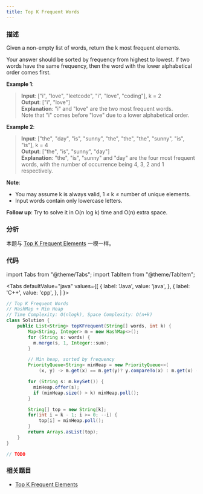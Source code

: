 ```yaml
---
title: Top K Frequent Words
---
```


### 描述

Given a non-empty list of words, return the k most frequent elements.

Your answer should be sorted by frequency from highest to lowest. If two words have the same frequency, then the word with the lower alphabetical order comes first.

**Example 1**:

> **Input**: ["i", "love", "leetcode", "i", "love", "coding"], k = 2  
> **Output**: ["i", "love"]  
> **Explanation**: "i" and "love" are the two most frequent words.  
> Note that "i" comes before "love" due to a lower alphabetical order.

**Example 2**:

> **Input**: ["the", "day", "is", "sunny", "the", "the", "the", "sunny", "is", "is"], k = 4  
> **Output**: ["the", "is", "sunny", "day"]  
> **Explanation**: "the", "is", "sunny" and "day" are the four most frequent words, with the number of occurrence being 4, 3, 2 and 1 respectively.

**Note**:

- You may assume k is always valid, 1 ≤ k ≤ number of unique elements.
- Input words contain only lowercase letters.

**Follow up**: Try to solve it in O(n log k) time and O(n) extra space.

### 分析

本题与 [Top K Frequent Elements](top-k-frequent-elements.md) 一模一样。

### 代码

import Tabs from "@theme/Tabs";
import TabItem from "@theme/TabItem";

<Tabs
defaultValue="java"
values={[
{ label: 'Java', value: 'java', },
{ label: 'C++', value: 'cpp', },
]
}>
<TabItem value="java">

```java
// Top K Frequent Words
// HashMap + Min Heap
// Time Complexity: O(nlogk), Space Complexity: O(n+k)
class Solution {
    public List<String> topKFrequent(String[] words, int k) {
        Map<String, Integer> m = new HashMap<>();
        for (String s: words) {
          m.merge(s, 1, Integer::sum);
        }

        // Min heap, sorted by frequency
        PriorityQueue<String> minHeap = new PriorityQueue<>(
            (x, y) -> m.get(x) == m.get(y)? y.compareTo(x) : m.get(x) - m.get(y));

        for (String s: m.keySet()) {
          minHeap.offer(s);
          if (minHeap.size() > k) minHeap.poll();
        }

        String[] top = new String[k];
        for(int i = k - 1; i >= 0; --i) {
            top[i] = minHeap.poll();
        }
        return Arrays.asList(top);
    }
}
```

</TabItem>
<TabItem value="cpp">

```cpp
// TODO
```

</TabItem>
</Tabs>

### 相关题目

- [Top K Frequent Elements](top-k-frequent-elements.md)
